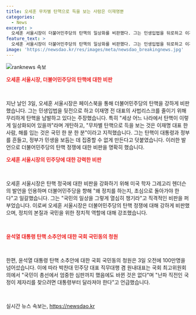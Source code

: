 ```yaml
---
title: 오세훈 무차별 탄핵으로 득을 보는 사람은 이재명뿐
categories:
  - News
excerpt: >
  오세훈 서울시장이 더불어민주당의 탄핵의 일상화를 비판했다. 그는 민생입법을 뒤로하고 이재명 전 대표의 사법리스크를 줄이기 위해 무리하게 탄핵을 남발하고 있다고 주장했다. 이에 대해 이재명 대표를 향해 국민의 일상을 챙기기 위해 정치를 해야 한다고 직격했으며, 민주당을 바라보며 초심으로 돌아가야 한다고 일갈했다. 민주당은 이재명 전 대표의 사건 수사 담당자 등 4명에 대한 탄핵소추 절차에 돌입했으며, 윤석열 대통령 탄핵소추안 청원은 100만명을 넘어섰다. 이에 대해 박찬대 민주당 대표는 난파 직전인 국정이 제자리를 찾으려면 대통령부터 달라져야 한다고 말했다.
feature_text: >
  오세훈 서울시장이 더불어민주당의 탄핵의 일상화를 비판했다. 그는 민생입법을 뒤로하고 이재명 전 대표의 사법리스크를 줄이기 위해 무리하게 탄핵을 남발하고 있다고 주장했다. 이에 대해 이재명 대표를 향해 국민의 일상을 챙기기 위해 정치를 해야 한다고 직격했으며, 민주당을 바라보며 초심으로 돌아가야 한다고 일갈했다. 민주당은 이재명 전 대표의 사건 수사 담당자 등 4명에 대한 탄핵소추 절차에 돌입했으며, 윤석열 대통령 탄핵소추안 청원은 100만명을 넘어섰다. 이에 대해 박찬대 민주당 대표는 난파 직전인 국정이 제자리를 찾으려면 대통령부터 달라져야 한다고 말했다.
image: 'https://newsdao.kr/res/images/meta/newsdao_breakingnews.jpg'
---
```


<p><img src="https://newsdao.kr/res/images/meta/newsdao_breakingnews.jpg" alt="ranknews 속보" /></p>

<p><b><span style="color: #ee2323;">오세훈 서울시장, 더불어민주당의 탄핵에 대한 비판</span></b></p>

<p data-ke-size="size16">&nbsp;</p>

<p>지난 날인 3일, 오세훈 서울시장은 페이스북을 통해 더불어민주당의 탄핵을 강하게 비판했습니다. 그는 민생입법을 뒷전으로 하고 이재명 전 대표의 사법리스크를 줄이기 위해 무리하게 탄핵을 남발하고 있다는 주장했습니다. 특히 "세상 어느 나라에서 탄핵이 이렇게 일상화되어 있을까"라며 개탄하고, "무차별 탄핵으로 득을 보는 것은 이재명 대표 한 사람, 해를 입는 것은 국민 한 분 한 분"이라고 지적했습니다. 그는 탄핵이 대통령과 정부를 흔들고, 정부가 민생을 보듬는 데 집중할 수 없게 만든다고 덧붙였습니다. 이러한 발언으로 더불어민주당의 탄핵 정쟁에 대한 비판을 명확히 했습니다.</p>

<p><b><span style="color: #ee2323;">오세훈 서울시장의 민주당에 대한 강력한 비판</span></b></p>

<p data-ke-size="size16">&nbsp;</p>

<p>오세훈 서울시장은 탄핵 정국에 대한 비판을 강화하기 위해 미국 학자 그레고리 헨더슨의 발언을 인용하며 더불어민주당을 향해 "왜 정치를 하는지, 초심으로 돌아가야 한다"고 일갈했습니다. 그는 "국민의 일상을 그렇게 열심히 챙기라"고 직격적인 비판을 퍼부었습니다. 이로써 오세훈 서울시장은 더불어민주당의 탄핵 정쟁에 대해 강하게 비판했으며, 정치의 본질과 국민을 위한 정치적 역할에 대해 강조했습니다.</p>

<p data-ke-size="size16">&nbsp;</p>

<p><b><span style="color: #ee2323;">윤석열 대통령 탄핵 소추안에 대한 국회 국민동의 청원</span></b></p>

<p data-ke-size="size16">&nbsp;</p>

<p>한편, 윤석열 대통령 탄핵 소추안에 대한 국회 국민동의 청원은 3일 오전에 100만명을 넘어섰습니다. 이에 따라 박찬대 민주당 대표 직무대행 겸 원내대표는 국회 최고위원회의에서 "국민이 총선에서 엄중한 심판까지 했음에도 바뀐 것은 없다"며 "난파 직전인 국정이 제자리를 찾으려면 대통령부터 달라져야 한다"고 언급했습니다.</p>

<p data-ke-size="size16">&nbsp;</p>
실시간 뉴스 속보는, <a href="https://newsdao.kr" rel="dofollow">https://newsdao.kr</a>



